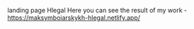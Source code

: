 landing page Hlegal
Here you can see the result of my work - https://maksymboiarskykh-hlegal.netlify.app/ 
